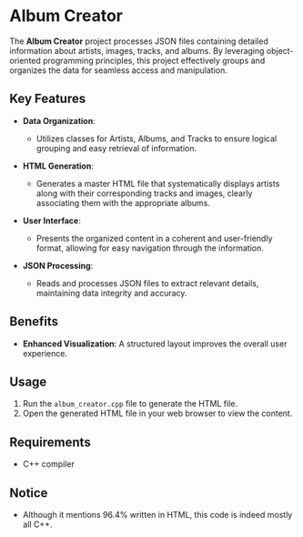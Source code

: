 # Album Creator

The **Album Creator** project processes JSON files containing detailed information about artists, images, tracks, and albums. By leveraging object-oriented programming principles, this project effectively groups and organizes the data for seamless access and manipulation.

## Key Features

- **Data Organization**: 
  - Utilizes classes for Artists, Albums, and Tracks to ensure logical grouping and easy retrieval of information.

- **HTML Generation**:
  - Generates a master HTML file that systematically displays artists along with their corresponding tracks and images, clearly associating them with the appropriate albums.

- **User Interface**:
  - Presents the organized content in a coherent and user-friendly format, allowing for easy navigation through the information.

- **JSON Processing**:
  - Reads and processes JSON files to extract relevant details, maintaining data integrity and accuracy.

## Benefits

- **Enhanced Visualization**: A structured layout improves the overall user experience.

## Usage

1. Run the `album_creator.cpp` file to generate the HTML file.
2. Open the generated HTML file in your web browser to view the content.

## Requirements

- C++ compiler

## Notice

- Although it mentions 96.4% written in HTML, this code is indeed mostly all C++.
